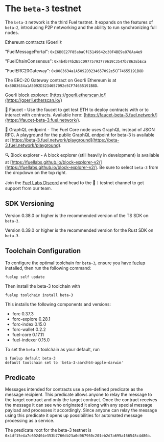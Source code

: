 # The `beta-3` testnet

The `beta-3` network is the third Fuel testnet. It expands on the features of `beta-2`, introducing P2P networking and the ability to run synchronizing full nodes.

Ethereum contracts (Goerli):

"FuelMessagePortal": `0xE6B0E27F85abaCfC5149642c30F4BE9a878Aa4e9`

"FuelChainConsensus": `0x4b4b74b2E5CD9775793779619C3547b7863EbEca`

"FuelERC20Gateway": `0x8083634a1A5092D3234657092e5CF74655191B8D`

The ERC-20 Gateway contract on Georli Ethereum is at `0x8083634a1A5092D3234657092e5CF74655191B8D`.

Goerli block explorer: [https://goerli.etherscan.io/](https://goerli.etherscan.io/)

🚰 Faucet - Use the faucet to get test ETH to deploy contracts with or to interact with contracts. Available here: [https://faucet-beta-3.fuel.network/](https://faucet-beta-3.fuel.network/).

📃 GraphQL endpoint - The Fuel Core node uses GraphQL instead of JSON RPC. A playground for the public GraphQL endpoint for beta-3 is available at [https://beta-3.fuel.network/playground](https://beta-3.fuel.network/playground).

🔍 Block explorer - A block explorer (still heavily in development) is available at [https://fuellabs.github.io/block-explorer-v2/](https://fuellabs.github.io/block-explorer-v2/). Be sure to select `beta-3` from the dropdown on the top right.

Join the [Fuel Labs Discord](https://discord.com/invite/fuelnetwork) and head to the 🧪︱testnet channel to get support from our team.

## SDK Versioning

Version 0.38.0 or higher is the recommended version of the TS SDK on `beta-3`.  

Version 0.39.0 or higher is the recommended version for the Rust SDK on `beta-3`.

## Toolchain Configuration

To configure the optimal toolchain for `beta-3`, ensure you have [fuelup](https://fuellabs.github.io/fuelup/latest) installed, then run the following command:

```shell
fuelup self update
```

Then install the beta-3 toolchain with

```shell
fuelup toolchain install beta-3
```

This installs the following components and versions:

- forc 0.37.3
- forc-explore 0.28.1
- forc-index 0.15.0
- forc-wallet 0.2.2
- fuel-core 0.17.11
- fuel-indexer 0.15.0

To set the `beta-3` toolchain as your default, run

```console
$ fuelup default beta-3
default toolchain set to 'beta-3-aarch64-apple-darwin'
```

## Predicate

Messages intended for contracts use a pre-defined predicate as the message recipient. This predicate allows anyone to relay the message to the target contract and only the target contract. Once the contract receives the message it can see who originated it along with any special message payload and processes it accordingly. Since anyone can relay the message using this predicate it opens up possibilities for automated message processing as a service.

The predicate root for the beta-3 testnet is `0x4df15e4a7c602404e353b7766db23a0d067960c201eb2d7a695a166548c4d80a`.
